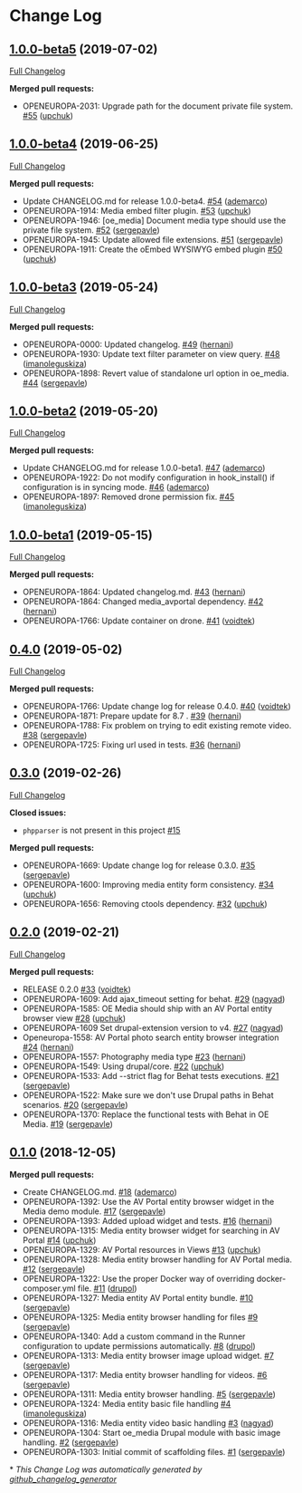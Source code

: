 # Change Log

## [1.0.0-beta5](https://github.com/openeuropa/oe_media/tree/1.0.0-beta5) (2019-07-02)
[Full Changelog](https://github.com/openeuropa/oe_media/compare/1.0.0-beta4...1.0.0-beta5)

**Merged pull requests:**

- OPENEUROPA-2031: Upgrade path for the document private file system. [\#55](https://github.com/openeuropa/oe_media/pull/55) ([upchuk](https://github.com/upchuk))

## [1.0.0-beta4](https://github.com/openeuropa/oe_media/tree/1.0.0-beta4) (2019-06-25)
[Full Changelog](https://github.com/openeuropa/oe_media/compare/1.0.0-beta3...1.0.0-beta4)

**Merged pull requests:**

- Update CHANGELOG.md for release 1.0.0-beta4. [\#54](https://github.com/openeuropa/oe_media/pull/54) ([ademarco](https://github.com/ademarco))
- OPENEUROPA-1914: Media embed filter plugin. [\#53](https://github.com/openeuropa/oe_media/pull/53) ([upchuk](https://github.com/upchuk))
- OPENEUROPA-1946: \[oe\_media\] Document media type should use the private file system. [\#52](https://github.com/openeuropa/oe_media/pull/52) ([sergepavle](https://github.com/sergepavle))
- OPENEUROPA-1945: Update allowed file extensions. [\#51](https://github.com/openeuropa/oe_media/pull/51) ([sergepavle](https://github.com/sergepavle))
- OPENEUROPA-1911: Create the oEmbed WYSIWYG embed plugin [\#50](https://github.com/openeuropa/oe_media/pull/50) ([upchuk](https://github.com/upchuk))

## [1.0.0-beta3](https://github.com/openeuropa/oe_media/tree/1.0.0-beta3) (2019-05-24)
[Full Changelog](https://github.com/openeuropa/oe_media/compare/1.0.0-beta2...1.0.0-beta3)

**Merged pull requests:**

- OPENEUROPA-0000: Updated changelog. [\#49](https://github.com/openeuropa/oe_media/pull/49) ([hernani](https://github.com/hernani))
- OPENEUROPA-1930: Update text filter parameter on view query. [\#48](https://github.com/openeuropa/oe_media/pull/48) ([imanoleguskiza](https://github.com/imanoleguskiza))
- OPENEUROPA-1898: Revert value of standalone url option in oe\_media. [\#44](https://github.com/openeuropa/oe_media/pull/44) ([sergepavle](https://github.com/sergepavle))

## [1.0.0-beta2](https://github.com/openeuropa/oe_media/tree/1.0.0-beta2) (2019-05-20)
[Full Changelog](https://github.com/openeuropa/oe_media/compare/1.0.0-beta1...1.0.0-beta2)

**Merged pull requests:**

- Update CHANGELOG.md for release 1.0.0-beta1. [\#47](https://github.com/openeuropa/oe_media/pull/47) ([ademarco](https://github.com/ademarco))
- OPENEUROPA-1922: Do not modify configuration in hook\_install\(\) if configuration is in syncing mode. [\#46](https://github.com/openeuropa/oe_media/pull/46) ([ademarco](https://github.com/ademarco))
- OPENEUROPA-1897: Removed drone permission fix. [\#45](https://github.com/openeuropa/oe_media/pull/45) ([imanoleguskiza](https://github.com/imanoleguskiza))

## [1.0.0-beta1](https://github.com/openeuropa/oe_media/tree/1.0.0-beta1) (2019-05-15)
[Full Changelog](https://github.com/openeuropa/oe_media/compare/0.4.0...1.0.0-beta1)

**Merged pull requests:**

- OPENEUROPA-1864: Updated changelog.md. [\#43](https://github.com/openeuropa/oe_media/pull/43) ([hernani](https://github.com/hernani))
- OPENEUROPA-1864: Changed media\_avportal dependency. [\#42](https://github.com/openeuropa/oe_media/pull/42) ([hernani](https://github.com/hernani))
- OPENEUROPA-1766: Update container on drone. [\#41](https://github.com/openeuropa/oe_media/pull/41) ([voidtek](https://github.com/voidtek))

## [0.4.0](https://github.com/openeuropa/oe_media/tree/0.4.0) (2019-05-02)
[Full Changelog](https://github.com/openeuropa/oe_media/compare/0.3.0...0.4.0)

**Merged pull requests:**

- OPENEUROPA-1766: Update change log for release 0.4.0. [\#40](https://github.com/openeuropa/oe_media/pull/40) ([voidtek](https://github.com/voidtek))
- OPENEUROPA-1871: Prepare update for 8.7 . [\#39](https://github.com/openeuropa/oe_media/pull/39) ([hernani](https://github.com/hernani))
- OPENEUROPA-1788: Fix problem on trying to edit existing remote video. [\#38](https://github.com/openeuropa/oe_media/pull/38) ([sergepavle](https://github.com/sergepavle))
- OPENEUROPA-1725: Fixing url used in tests. [\#36](https://github.com/openeuropa/oe_media/pull/36) ([hernani](https://github.com/hernani))

## [0.3.0](https://github.com/openeuropa/oe_media/tree/0.3.0) (2019-02-26)
[Full Changelog](https://github.com/openeuropa/oe_media/compare/0.2.0...0.3.0)

**Closed issues:**

- `phpparser` is not present in this project [\#15](https://github.com/openeuropa/oe_media/issues/15)

**Merged pull requests:**

- OPENEUROPA-1669: Update change log for release 0.3.0. [\#35](https://github.com/openeuropa/oe_media/pull/35) ([sergepavle](https://github.com/sergepavle))
- OPENEUROPA-1600: Improving media entity form consistency. [\#34](https://github.com/openeuropa/oe_media/pull/34) ([upchuk](https://github.com/upchuk))
- OPENEUROPA-1656: Removing ctools dependency. [\#32](https://github.com/openeuropa/oe_media/pull/32) ([upchuk](https://github.com/upchuk))

## [0.2.0](https://github.com/openeuropa/oe_media/tree/0.2.0) (2019-02-21)
[Full Changelog](https://github.com/openeuropa/oe_media/compare/0.1.0...0.2.0)

**Merged pull requests:**

- RELEASE 0.2.0 [\#33](https://github.com/openeuropa/oe_media/pull/33) ([voidtek](https://github.com/voidtek))
- OPENEUROPA-1609: Add ajax\_timeout setting for behat. [\#29](https://github.com/openeuropa/oe_media/pull/29) ([nagyad](https://github.com/nagyad))
- OPENEUROPA-1585: OE Media should ship with an AV Portal entity browser view [\#28](https://github.com/openeuropa/oe_media/pull/28) ([upchuk](https://github.com/upchuk))
- OPENEUROPA-1609 Set drupal-extension version to v4. [\#27](https://github.com/openeuropa/oe_media/pull/27) ([nagyad](https://github.com/nagyad))
- Openeuropa-1558: AV Portal photo search entity browser integration [\#24](https://github.com/openeuropa/oe_media/pull/24) ([hernani](https://github.com/hernani))
- OPENEUROPA-1557: Photography media type [\#23](https://github.com/openeuropa/oe_media/pull/23) ([hernani](https://github.com/hernani))
- OPENEUROPA-1549: Using drupal/core. [\#22](https://github.com/openeuropa/oe_media/pull/22) ([upchuk](https://github.com/upchuk))
- OPENEUROPA-1533: Add --strict flag for Behat tests executions. [\#21](https://github.com/openeuropa/oe_media/pull/21) ([sergepavle](https://github.com/sergepavle))
- OPENEUROPA-1522: Make sure we don't use Drupal paths in Behat scenarios. [\#20](https://github.com/openeuropa/oe_media/pull/20) ([sergepavle](https://github.com/sergepavle))
- OPENEUROPA-1370: Replace the functional tests with Behat in OE Media. [\#19](https://github.com/openeuropa/oe_media/pull/19) ([sergepavle](https://github.com/sergepavle))

## [0.1.0](https://github.com/openeuropa/oe_media/tree/0.1.0) (2018-12-05)
**Merged pull requests:**

- Create CHANGELOG.md. [\#18](https://github.com/openeuropa/oe_media/pull/18) ([ademarco](https://github.com/ademarco))
- OPENEUROPA-1392: Use the AV Portal entity browser widget in the Media demo module. [\#17](https://github.com/openeuropa/oe_media/pull/17) ([sergepavle](https://github.com/sergepavle))
- OPENEUROPA-1393: Added upload widget and tests. [\#16](https://github.com/openeuropa/oe_media/pull/16) ([hernani](https://github.com/hernani))
- OPENEUROPA-1315: Media entity browser widget for searching in AV Portal [\#14](https://github.com/openeuropa/oe_media/pull/14) ([upchuk](https://github.com/upchuk))
- OPENEUROPA-1329: AV Portal resources in Views [\#13](https://github.com/openeuropa/oe_media/pull/13) ([upchuk](https://github.com/upchuk))
- OPENEUROPA-1328: Media entity browser handling for AV Portal media. [\#12](https://github.com/openeuropa/oe_media/pull/12) ([sergepavle](https://github.com/sergepavle))
- OPENEUROPA-1322: Use the proper Docker way of overriding docker-composer.yml file. [\#11](https://github.com/openeuropa/oe_media/pull/11) ([drupol](https://github.com/drupol))
- OPENEUROPA-1327: Media entity AV Portal entity bundle. [\#10](https://github.com/openeuropa/oe_media/pull/10) ([sergepavle](https://github.com/sergepavle))
- OPENEUROPA-1325: Media entity browser handling for files [\#9](https://github.com/openeuropa/oe_media/pull/9) ([sergepavle](https://github.com/sergepavle))
- OPENEUROPA-1340: Add a custom command in the Runner configuration to update permissions automatically. [\#8](https://github.com/openeuropa/oe_media/pull/8) ([drupol](https://github.com/drupol))
- OPENEUROPA-1313: Media entity browser image upload widget. [\#7](https://github.com/openeuropa/oe_media/pull/7) ([sergepavle](https://github.com/sergepavle))
- OPENEUROPA-1317: Media entity browser handling for videos. [\#6](https://github.com/openeuropa/oe_media/pull/6) ([sergepavle](https://github.com/sergepavle))
- OPENEUROPA-1311: Media entity browser handling. [\#5](https://github.com/openeuropa/oe_media/pull/5) ([sergepavle](https://github.com/sergepavle))
- OPENEUROPA-1324: Media entity basic file handling [\#4](https://github.com/openeuropa/oe_media/pull/4) ([imanoleguskiza](https://github.com/imanoleguskiza))
-  OPENEUROPA-1316: Media entity video basic handling [\#3](https://github.com/openeuropa/oe_media/pull/3) ([nagyad](https://github.com/nagyad))
- OPENEUROPA-1304: Start oe\_media Drupal module with basic image handling. [\#2](https://github.com/openeuropa/oe_media/pull/2) ([sergepavle](https://github.com/sergepavle))
- OPENEUROPA-1303: Initial commit of scaffolding files. [\#1](https://github.com/openeuropa/oe_media/pull/1) ([sergepavle](https://github.com/sergepavle))



\* *This Change Log was automatically generated by [github_changelog_generator](https://github.com/skywinder/Github-Changelog-Generator)*